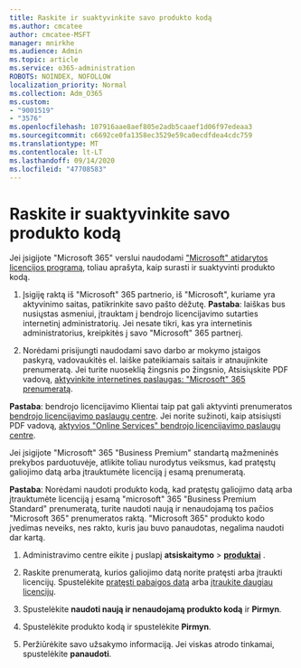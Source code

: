 ```yaml
---
title: Raskite ir suaktyvinkite savo produkto kodą
ms.author: cmcatee
author: cmcatee-MSFT
manager: mnirkhe
ms.audience: Admin
ms.topic: article
ms.service: o365-administration
ROBOTS: NOINDEX, NOFOLLOW
localization_priority: Normal
ms.collection: Adm_O365
ms.custom:
- "9001519"
- "3576"
ms.openlocfilehash: 107916aae8aef805e2adb5caaef1d06f97edeaa3
ms.sourcegitcommit: c6692ce0fa1358ec3529e59ca0ecdfdea4cdc759
ms.translationtype: MT
ms.contentlocale: lt-LT
ms.lasthandoff: 09/14/2020
ms.locfileid: "47708583"
---
```

# <a name="find-and-activate-my-product-key"></a>Raskite ir suaktyvinkite savo produkto kodą

Jei įsigijote "Microsoft 365" verslui naudodami ["Microsoft" atidarytos licencijos programą](https://go.microsoft.com/fwlink/p/?LinkID=613298), toliau aprašyta, kaip surasti ir suaktyvinti produkto kodą.

1. Įsigiję raktą iš "Microsoft" 365 partnerio, iš "Microsoft", kuriame yra aktyvinimo saitas, patikrinkite savo pašto dėžutę.  **Pastaba**: laiškas bus nusiųstas asmeniui, įtrauktam į bendrojo licencijavimo sutarties internetinį administratorių.  Jei nesate tikri, kas yra internetinis administratorius, kreipkitės į savo "Microsoft" 365 partnerį.

2. Norėdami prisijungti naudodami savo darbo ar mokymo įstaigos paskyrą, vadovaukitės el. laiške pateikiamais saitais ir atnaujinkite prenumeratą.  Jei turite nuoseklią žingsnis po žingsnio, Atsisiųskite PDF vadovą, [aktyvinkite internetines paslaugas: "Microsoft" 365 prenumeratą](https://go.microsoft.com/fwlink/p/?LinkId=618100). 

**Pastaba**: bendrojo licencijavimo Klientai taip pat gali aktyvinti prenumeratos [bendrojo licencijavimo paslaugų centre](https://go.microsoft.com/fwlink/p/?LinkID=282016).  Jei norite sužinoti, kaip atsisiųsti PDF vadovą, [aktyvios "Online Services" bendrojo licencijavimo paslaugų centre](https://go.microsoft.com/fwlink/p/?LinkId=618096).

Jei įsigijote "Microsoft" 365 "Business Premium" standartą mažmeninės prekybos parduotuvėje, atlikite toliau nurodytus veiksmus, kad pratęstų galiojimo datą arba įtrauktumėte licenciją į esamą prenumeratą.

**Pastaba**: Norėdami naudoti produkto kodą, kad pratęstų galiojimo datą arba įtrauktumėte licenciją į esamą "microsoft" 365 "Business Premium Standard" prenumeratą, turite naudoti naują ir nenaudojamą tos pačios "Microsoft 365" prenumeratos raktą.  "Microsoft 365" produkto kodo įvedimas neveiks, nes rakto, kuris jau buvo panaudotas, negalima naudoti dar kartą.

1. Administravimo centre eikite į puslapį **atsiskaitymo**  >  **[produktai](https://go.microsoft.com/fwlink/p/?linkid=842054)** .

2. Raskite prenumeratą, kurios galiojimo datą norite pratęsti arba įtraukti licencijų.  Spustelėkite [pratęsti pabaigos datą](https://go.microsoft.com/fwlink/p/?linkid=842054) arba [įtraukite daugiau licencijų](https://go.microsoft.com/fwlink/p/?linkid=842054).

3. Spustelėkite **naudoti naują ir nenaudojamą produkto kodą** ir **Pirmyn**.

4. Spustelėkite produkto kodą ir spustelėkite **Pirmyn**.

5. Peržiūrėkite savo užsakymo informaciją.  Jei viskas atrodo tinkamai, spustelėkite **panaudoti**.